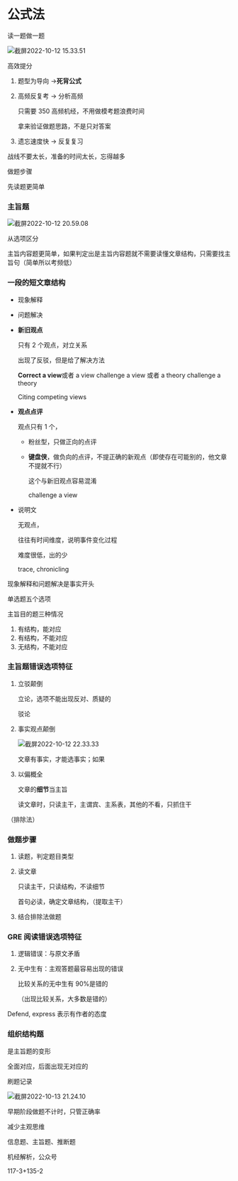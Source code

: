 # 公式法

读一题做一题

![截屏2022-10-12 15.33.51](https://xingqiu-tuchuang-1256524210.cos.ap-shanghai.myqcloud.com/3978/%E6%88%AA%E5%B1%8F2022-10-12%2015.33.51.png)

高效提分

1. 题型为导向 →**死背公式**

2. 高频反复考 → 分析高频

   只需要 350 高频机经，不用做模考题浪费时间

   拿来验证做题思路，不是只对答案

3. 遗忘速度快 → 反复复习

战线不要太长，准备的时间太长，忘得越多

做题步骤

先读题更简单

### 主旨题

![截屏2022-10-12 20.59.08](https://xingqiu-tuchuang-1256524210.cos.ap-shanghai.myqcloud.com/3978/%E6%88%AA%E5%B1%8F2022-10-12%2020.59.08.png)

从选项区分

主旨内容题更简单，如果判定出是主旨内容题就不需要读懂文章结构，只需要找主旨句（简单所以考频低）

### 一段的短文章结构

- 现象解释

- 问题解决

- **新旧观点**

  只有 2 个观点，对立关系

  出现了反驳，但是给了解决方法

  **Correct a view**或者 a view challenge a view 或者 a theory challenge a theory

  Citing competing views

- **观点点评**

  观点只有 1 个，

  - 粉丝型，只做正向的点评

  - **键盘侠**，做负向的点评，不提正确的新观点（即使存在可能别的，他文章不提就不行）

    这个与新旧观点容易混淆

    challenge a view

- 说明文

  无观点，

  往往有时间维度，说明事件变化过程

  难度很低，出的少

  trace, chronicling

现象解释和问题解决是事实开头

单选题五个选项

主旨目的题三种情况

1. 有结构，能对应
2. 有结构，不能对应
3. 无结构，不能对应

### 主旨题**错误选项**特征

1. 立驳颠倒

   立论，选项不能出现反对、质疑的

   驳论

2. 事实观点颠倒

   ![截屏2022-10-12 22.33.33](https://xingqiu-tuchuang-1256524210.cos.ap-shanghai.myqcloud.com/3978/%E6%88%AA%E5%B1%8F2022-10-12%2022.33.33.png)

   文章有事实，才能选事实；如果

3. 以偏概全

   文章的**细节**当主旨

   读文章时，只读主干，主谓宾、主系表，其他的不看，只抓住干

（排除法）

### 做题步骤

1. 读题，判定题目类型

2. 读文章

   只读主干，只读结构，不读细节

   首句必读，确定文章结构，（提取主干）

3. 结合排除法做题

### GRE 阅读错误选项特征

1. 逻辑错误：与原文矛盾

2. 无中生有：主观答题最容易出现的错误

   比较关系的无中生有 90%是错的

   （出现比较关系，大多数是错的）

Defend, express 表示有作者的态度

### 组织结构题

是主旨题的变形

全面对应，后面出现无对应的

刷题记录

![截屏2022-10-13 21.24.10](https://xingqiu-tuchuang-1256524210.cos.ap-shanghai.myqcloud.com/3978/%E6%88%AA%E5%B1%8F2022-10-13%2021.24.10.png)

早期阶段做题不计时，只管正确率

减少主观思维

信息题、主旨题、推断题

机经解析，公众号

117-3+135-2
